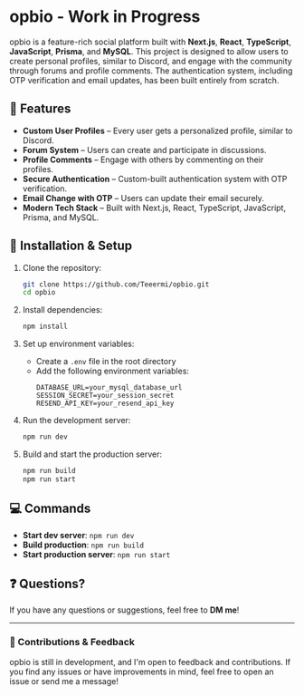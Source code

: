 # opbio - Work in Progress

opbio is a feature-rich social platform built with **Next.js**, **React**, **TypeScript**, **JavaScript**, **Prisma**, and **MySQL**. This project is designed to allow users to create personal profiles, similar to Discord, and engage with the community through forums and profile comments. The authentication system, including OTP verification and email updates, has been built entirely from scratch.

## 🚀 Features

- **Custom User Profiles** – Every user gets a personalized profile, similar to Discord.
- **Forum System** – Users can create and participate in discussions.
- **Profile Comments** – Engage with others by commenting on their profiles.
- **Secure Authentication** – Custom-built authentication system with OTP verification.
- **Email Change with OTP** – Users can update their email securely.
- **Modern Tech Stack** – Built with Next.js, React, TypeScript, JavaScript, Prisma, and MySQL.

## 🔧 Installation & Setup

1. Clone the repository:

   ```sh
   git clone https://github.com/Teeermi/opbio.git
   cd opbio
   ```

2. Install dependencies:

   ```sh
   npm install
   ```

3. Set up environment variables:

   - Create a `.env` file in the root directory
   - Add the following environment variables:
     ```env
     DATABASE_URL=your_mysql_database_url
     SESSION_SECRET=your_session_secret
     RESEND_API_KEY=your_resend_api_key
     ```

4. Run the development server:

   ```sh
   npm run dev
   ```

5. Build and start the production server:
   ```sh
   npm run build
   npm run start
   ```

## 💻 Commands

- **Start dev server**: `npm run dev`
- **Build production**: `npm run build`
- **Start production server**: `npm run start`

## ❓ Questions?

If you have any questions or suggestions, feel free to **DM me**!

---

### 🤝 Contributions & Feedback

opbio is still in development, and I'm open to feedback and contributions. If you find any issues or have improvements in mind, feel free to open an issue or send me a message!
